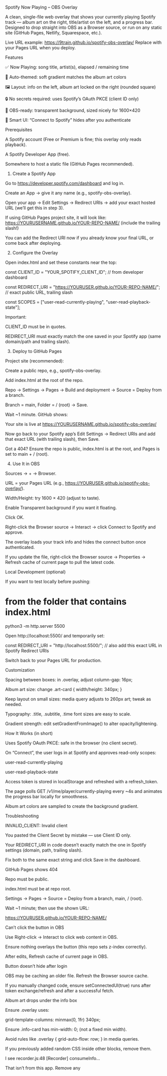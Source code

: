 Spotify Now Playing – OBS Overlay

A clean, single-file web overlay that shows your currently playing Spotify track — album art on the right, title/artist on the left, and a progress bar. Designed to drop straight into OBS as a Browser source, or run on any static site (GitHub Pages, Netlify, Squarespace, etc.).

Live URL example: https://9train.github.io/spotify-obs-overlay/
Replace with your Pages URL when you deploy.

Features

✅ Now Playing: song title, artist(s), elapsed / remaining time

🎨 Auto-themed: soft gradient matches the album art colors

🖼️ Layout: info on the left, album art locked on the right (rounded square)

🔒 No secrets required: uses Spotify’s OAuth PKCE (client ID only)

🧩 OBS-ready: transparent background, sized nicely for 1600×420

🧹 Smart UI: “Connect to Spotify” hides after you authenticate

Prerequisites

A Spotify account (Free or Premium is fine; this overlay only reads playback).

A Spotify Developer App (free).

Somewhere to host a static file (GitHub Pages recommended).


1) Create a Spotify App

Go to https://developer.spotify.com/dashboard
 and log in.

Create an App → give it any name (e.g., spotify-obs-overlay).

Open your app → Edit Settings → Redirect URIs → add your exact hosted URL (we’ll get this in step 3).

If using GitHub Pages project site, it will look like:
https://YOURUSERNAME.github.io/YOUR-REPO-NAME/ (include the trailing slash!)

You can add the Redirect URI now if you already know your final URL, or come back after deploying.


2) Configure the Overlay

Open index.html and set these constants near the top:

const CLIENT_ID = "YOUR_SPOTIFY_CLIENT_ID";              // from developer dashboard

const REDIRECT_URI = "https://YOURUSER.github.io/YOUR-REPO-NAME/"; // exact public URL, trailing slash

const SCOPES = ["user-read-currently-playing", "user-read-playback-state"];


Important:

CLIENT_ID must be in quotes.

REDIRECT_URI must exactly match the one saved in your Spotify app (same domain/path and trailing slash).


3) Deploy to GitHub Pages

Project site (recommended):

Create a public repo, e.g., spotify-obs-overlay.

Add index.html at the root of the repo.

Repo → Settings → Pages → Build and deployment → Source = Deploy from a branch.

Branch = main, Folder = / (root) → Save.

Wait ~1 minute. GitHub shows:

Your site is live at https://YOURUSERNAME.github.io/spotify-obs-overlay/

Now go back to your Spotify app’s Edit Settings → Redirect URIs and add that exact URL (with trailing slash), then Save.

Got a 404? Ensure the repo is public, index.html is at the root, and Pages is set to main + / (root).


4) Use It in OBS

Sources → + → Browser.

URL = your Pages URL (e.g., https://YOURUSER.github.io/spotify-obs-overlay/).

Width/Height: try 1600 × 420 (adjust to taste).

Enable Transparent background if you want it floating.

Click OK.

Right-click the Browser source → Interact → click Connect to Spotify and approve.

The overlay loads your track info and hides the connect button once authenticated.

If you update the file, right-click the Browser source → Properties → Refresh cache of current page to pull the latest code.

Local Development (optional)

If you want to test locally before pushing:

# from the folder that contains index.html

python3 -m http.server 5500


Open http://localhost:5500/ and temporarily set:

const REDIRECT_URI = "http://localhost:5500/"; // also add this exact URL in Spotify Redirect URIs


Switch back to your Pages URL for production.

Customization

Spacing between boxes: in .overlay, adjust column-gap: 16px;

Album art size: change .art-card { width/height: 340px; }

Keep layout on small sizes: media query adjusts to 260px art; tweak as needed.

Typography: .title, .subtitle, .time font sizes are easy to scale.

Gradient strength: edit setGradientFromImage() to alter opacity/lightening.

How It Works (in short)

Uses Spotify OAuth PKCE: safe in the browser (no client secret).

On “Connect”, the user logs in at Spotify and approves read-only scopes:

user-read-currently-playing

user-read-playback-state

Access token is stored in localStorage and refreshed with a refresh_token.

The page polls GET /v1/me/player/currently-playing every ~4s and animates the progress bar locally for smoothness.

Album art colors are sampled to create the background gradient.

Troubleshooting

INVALID_CLIENT: Invalid client

You pasted the Client Secret by mistake — use Client ID only.

Your REDIRECT_URI in code doesn’t exactly match the one in Spotify settings (domain, path, trailing slash).

Fix both to the same exact string and click Save in the dashboard.

GitHub Pages shows 404

Repo must be public.

index.html must be at repo root.

Settings → Pages → Source = Deploy from a branch, main, / (root).

Wait ~1 minute; then use the shown URL:

https://YOURUSER.github.io/YOUR-REPO-NAME/

Can’t click the button in OBS

Use Right-click → Interact to click web content in OBS.

Ensure nothing overlays the button (this repo sets z-index correctly).

After edits, Refresh cache of current page in OBS.

Button doesn’t hide after login

OBS may be caching an older file. Refresh the Browser source cache.

If you manually changed code, ensure setConnectedUI(true) runs after token exchange/refresh and after a successful fetch.

Album art drops under the info box

Ensure .overlay uses:

grid-template-columns: minmax(0, 1fr) 340px;


Ensure .info-card has min-width: 0; (not a fixed min width).

Avoid rules like .overlay { grid-auto-flow: row; } in media queries.

If you previously added random CSS inside other blocks, remove them.

I see recorder.js:48 [Recorder] consumeInfo...

That isn’t from this app. Remove any <script src="recorder.js"> tags and calls like Recorder.install() from your page/theme if present.

Privacy & Notes

This overlay stores tokens in the browser’s localStorage where it’s running (e.g., OBS’s embedded browser or your normal browser).

Client ID is not a secret; it’s fine to keep in your HTML.

This overlay does not stream music. You must route Spotify audio into OBS separately (Audio Output Capture on Windows, or a virtual device like BlackHole/Loopback on macOS).

Streaming commercial music may be restricted on Twitch/YouTube; check platform policies.

Project Structure
/
└─ index.html        # the whole app (HTML + CSS + JS)

FAQ

Can anyone use my link to see their own “Now Playing”?

Yes. Each visitor clicks Connect to Spotify and authorizes your app. They’ll see their playback.

Can I make one public link that always shows my track with no login?

Yes, but you’ll need a tiny backend that holds your refresh token and exposes a /now endpoint. The front end then polls your server. (Ask if you want a ready-to-deploy example.)

Do I need Spotify Premium?

No. The API endpoint we use is read-only and works with Free.

License

You can use and modify this overlay freely for your stream or site.

If you want a formal license, drop an MIT LICENSE file in the repo—happy to generate one for you.

Credits

Spotify Web API (OAuth PKCE + Player endpoints)

You, for the design direction ✨

Support / Questions

Open an issue or ask for help with your exact URL and a screenshot of any console error. I can also tailor a server-backed version if you’d like a global, no-login public overlay.
